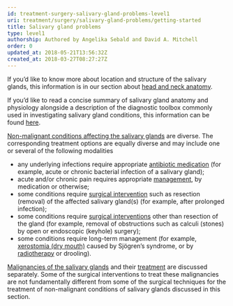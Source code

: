 ```yaml
---
id: treatment-surgery-salivary-gland-problems-level1
uri: treatment/surgery/salivary-gland-problems/getting-started
title: Salivary gland problems
type: level1
authorship: Authored by Angelika Sebald and David A. Mitchell
order: 0
updated_at: 2018-05-21T13:56:32Z
created_at: 2018-03-27T08:27:27Z
---
```


<aside>
    <p>If you’d like to know more about location and structure of
        the salivary glands, this information is in our section
        about <a href="/diagnosis/anatomy">head and neck anatomy</a>.</p>
</aside>
<aside>
    <p>If you’d like to read a concise summary of salivary gland
        anatomy and physiology alongside a description of the
        diagnostic toolbox commonly used in investigating salivary
        gland conditions, this information can be found <a href="/diagnosis/a-z/salivary-glands-summary">here</a>.</p>
</aside>
<p><a href="/diagnosis/a-z/salivary-gland-problems">Non-malignant conditions affecting the salivary glands</a>    are diverse. The corresponding treatment options are equally
    diverse and may include one or several of the following modalities</p>
<ul>
    <li>any underlying infections require appropriate <a href="/treatment/other/medication/infection">antibiotic medication</a>        (for example, acute or chronic bacterial infection of
        a salivary gland);</li>
    <li>acute and/or chronic pain requires appropriate <a href="/treatment/other/medication/pain">management</a>,
        by medication or otherwise;</li>
    <li>some conditions require <a href="/treatment/surgery/salivary-gland-problems/detailed">surgical intervention</a>        such as resection (removal) of the affected salivary
        gland(s) (for example, after prolonged infection);</li>
    <li>some conditions require <a href="/treatment/surgery/salivary-gland-problems/detailed">surgical interventions</a>        other than resection of the gland (for example, removal
        of obstructions such as calculi (stones) by open or endoscopic
        (keyhole) surgery);</li>
    <li>some conditions require long-term management (for example,
        <a href="/diagnosis/a-z/xerostomia">xerostomia (dry mouth)</a>        caused by Sjögren’s syndrome, or by <a href="/treatment/radiotherapy">radiotherapy</a>        or drooling).</li>
</ul>
<p><a href="/diagnosis/a-z/cancer/salivary-gland">Malignancies of the salivary glands</a>    and their <a href="/treatment/surgery/cancer/salivary-gland-cancer">treatment</a>    are discussed separately. Some of the surgical interventions
    to treat these malignancies are not fundamentally different
    from some of the surgical techniques for the treatment of
    non-malignant conditions of salivary glands discussed in
    this section.</p>
